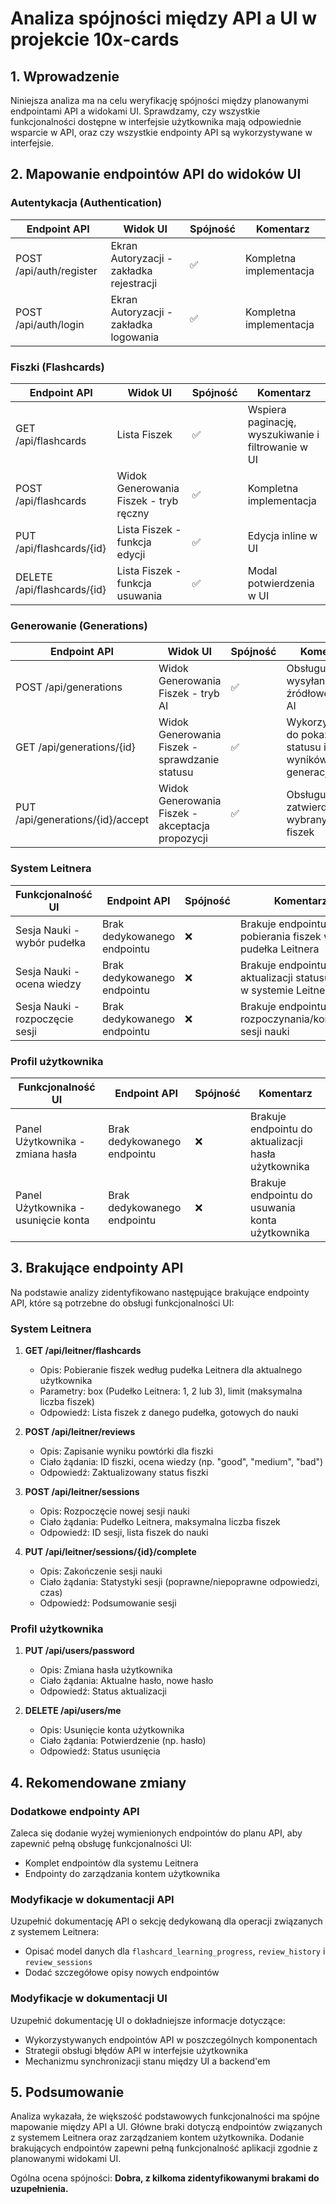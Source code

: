# Analiza spójności między API a UI w projekcie 10x-cards

## 1. Wprowadzenie

Niniejsza analiza ma na celu weryfikację spójności między planowanymi endpointami API a widokami UI. Sprawdzamy, czy wszystkie funkcjonalności dostępne w interfejsie użytkownika mają odpowiednie wsparcie w API, oraz czy wszystkie endpointy API są wykorzystywane w interfejsie.

## 2. Mapowanie endpointów API do widoków UI

### Autentykacja (Authentication)

| Endpoint API | Widok UI | Spójność | Komentarz |
|--------------|----------|----------|-----------|
| POST /api/auth/register | Ekran Autoryzacji - zakładka rejestracji | ✅ | Kompletna implementacja |
| POST /api/auth/login | Ekran Autoryzacji - zakładka logowania | ✅ | Kompletna implementacja |

### Fiszki (Flashcards)

| Endpoint API | Widok UI | Spójność | Komentarz |
|--------------|----------|----------|-----------|
| GET /api/flashcards | Lista Fiszek | ✅ | Wspiera paginację, wyszukiwanie i filtrowanie w UI |
| POST /api/flashcards | Widok Generowania Fiszek - tryb ręczny | ✅ | Kompletna implementacja |
| PUT /api/flashcards/{id} | Lista Fiszek - funkcja edycji | ✅ | Edycja inline w UI |
| DELETE /api/flashcards/{id} | Lista Fiszek - funkcja usuwania | ✅ | Modal potwierdzenia w UI |

### Generowanie (Generations)

| Endpoint API | Widok UI | Spójność | Komentarz |
|--------------|----------|----------|-----------|
| POST /api/generations | Widok Generowania Fiszek - tryb AI | ✅ | Obsługuje wysyłanie tekstu źródłowego do AI |
| GET /api/generations/{id} | Widok Generowania Fiszek - sprawdzanie statusu | ✅ | Wykorzystywane do pokazywania statusu i wyników generacji |
| PUT /api/generations/{id}/accept | Widok Generowania Fiszek - akceptacja propozycji | ✅ | Obsługuje zatwierdzanie wybranych fiszek |

### System Leitnera

| Funkcjonalność UI | Endpoint API | Spójność | Komentarz |
|-------------------|--------------|----------|-----------|
| Sesja Nauki - wybór pudełka | Brak dedykowanego endpointu | ❌ | Brakuje endpointu do pobierania fiszek według pudełka Leitnera |
| Sesja Nauki - ocena wiedzy | Brak dedykowanego endpointu | ❌ | Brakuje endpointu do aktualizacji statusu fiszki w systemie Leitnera |
| Sesja Nauki - rozpoczęcie sesji | Brak dedykowanego endpointu | ❌ | Brakuje endpointu do rozpoczynania/kończenia sesji nauki |

### Profil użytkownika

| Funkcjonalność UI | Endpoint API | Spójność | Komentarz |
|-------------------|--------------|----------|-----------|
| Panel Użytkownika - zmiana hasła | Brak dedykowanego endpointu | ❌ | Brakuje endpointu do aktualizacji hasła użytkownika |
| Panel Użytkownika - usunięcie konta | Brak dedykowanego endpointu | ❌ | Brakuje endpointu do usuwania konta użytkownika |

## 3. Brakujące endpointy API

Na podstawie analizy zidentyfikowano następujące brakujące endpointy API, które są potrzebne do obsługi funkcjonalności UI:

### System Leitnera
1. **GET /api/leitner/flashcards**
   - Opis: Pobieranie fiszek według pudełka Leitnera dla aktualnego użytkownika
   - Parametry: box (Pudełko Leitnera: 1, 2 lub 3), limit (maksymalna liczba fiszek)
   - Odpowiedź: Lista fiszek z danego pudełka, gotowych do nauki

2. **POST /api/leitner/reviews**
   - Opis: Zapisanie wyniku powtórki dla fiszki
   - Ciało żądania: ID fiszki, ocena wiedzy (np. "good", "medium", "bad")
   - Odpowiedź: Zaktualizowany status fiszki

3. **POST /api/leitner/sessions**
   - Opis: Rozpoczęcie nowej sesji nauki
   - Ciało żądania: Pudełko Leitnera, maksymalna liczba fiszek
   - Odpowiedź: ID sesji, lista fiszek do nauki

4. **PUT /api/leitner/sessions/{id}/complete**
   - Opis: Zakończenie sesji nauki
   - Ciało żądania: Statystyki sesji (poprawne/niepoprawne odpowiedzi, czas)
   - Odpowiedź: Podsumowanie sesji

### Profil użytkownika
1. **PUT /api/users/password**
   - Opis: Zmiana hasła użytkownika
   - Ciało żądania: Aktualne hasło, nowe hasło
   - Odpowiedź: Status aktualizacji

2. **DELETE /api/users/me**
   - Opis: Usunięcie konta użytkownika
   - Ciało żądania: Potwierdzenie (np. hasło)
   - Odpowiedź: Status usunięcia

## 4. Rekomendowane zmiany

### Dodatkowe endpointy API
Zaleca się dodanie wyżej wymienionych endpointów do planu API, aby zapewnić pełną obsługę funkcjonalności UI:
- Komplet endpointów dla systemu Leitnera
- Endpointy do zarządzania kontem użytkownika

### Modyfikacje w dokumentacji API
Uzupełnić dokumentację API o sekcję dedykowaną dla operacji związanych z systemem Leitnera:
- Opisać model danych dla `flashcard_learning_progress`, `review_history` i `review_sessions`
- Dodać szczegółowe opisy nowych endpointów

### Modyfikacje w dokumentacji UI
Uzupełnić dokumentację UI o dokładniejsze informacje dotyczące:
- Wykorzystywanych endpointów API w poszczególnych komponentach
- Strategii obsługi błędów API w interfejsie użytkownika
- Mechanizmu synchronizacji stanu między UI a backend'em

## 5. Podsumowanie

Analiza wykazała, że większość podstawowych funkcjonalności ma spójne mapowanie między API a UI. Główne braki dotyczą endpointów związanych z systemem Leitnera oraz zarządzaniem kontem użytkownika. Dodanie brakujących endpointów zapewni pełną funkcjonalność aplikacji zgodnie z planowanymi widokami UI.

Ogólna ocena spójności: **Dobra, z kilkoma zidentyfikowanymi brakami do uzupełnienia.** 